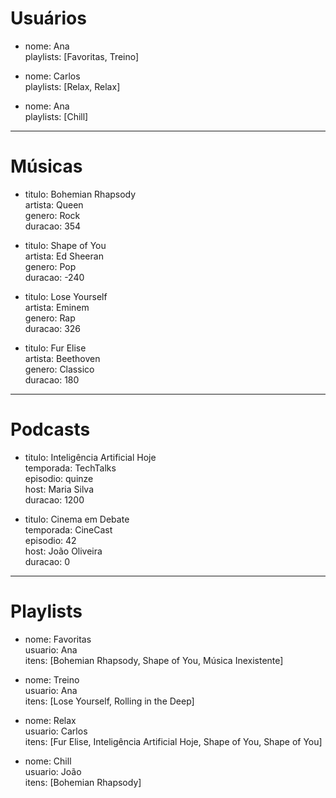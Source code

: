 
# Usuários

- nome: Ana  
    playlists: [Favoritas, Treino]
    
- nome: Carlos  
    playlists: [Relax, Relax]
    
- nome: Ana  
    playlists: [Chill]
    

---

# Músicas

- titulo: Bohemian Rhapsody  
    artista: Queen  
    genero: Rock  
    duracao: 354
    
- titulo: Shape of You  
    artista: Ed Sheeran  
    genero: Pop  
    duracao: -240
    
- titulo: Lose Yourself  
    artista: Eminem  
    genero: Rap  
    duracao: 326
    
- titulo: Fur Elise  
    artista: Beethoven  
    genero: Classico  
    duracao: 180
    

---

# Podcasts

- titulo: Inteligência Artificial Hoje  
    temporada: TechTalks  
    episodio: quinze  
    host: Maria Silva  
    duracao: 1200
    
- titulo: Cinema em Debate  
    temporada: CineCast  
    episodio: 42  
    host: João Oliveira  
    duracao: 0
    

---

# Playlists

- nome: Favoritas  
    usuario: Ana  
    itens: [Bohemian Rhapsody, Shape of You, Música Inexistente]
    
- nome: Treino  
    usuario: Ana  
    itens: [Lose Yourself, Rolling in the Deep]
    
- nome: Relax  
    usuario: Carlos  
    itens: [Fur Elise, Inteligência Artificial Hoje, Shape of You, Shape of You]
    
- nome: Chill  
    usuario: João  
    itens: [Bohemian Rhapsody]